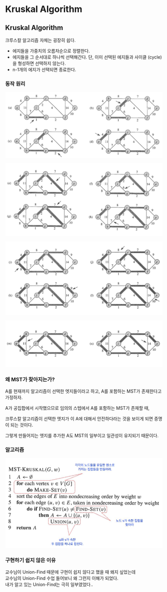 # Kruskal Algorithm

## Kruskal Algorithm

크루스칼 알고리즘 자체는 굉장히 쉽다.

* 에지들을 가중치의 오름차순으로 정렬한다. 
* 에지들을 그 순서대로 하나씩 선택해간다. 단, 이미 선택된 에지들과 사이클 \(cycle\)을 형성하면 선택하지 않는다. 
* n-1개의 에지가 선택되면 종료한다.

### 동작 원리

![](../../../../../.gitbook/assets/kruskal1.JPG)

![](../../../../../.gitbook/assets/kruskal2.JPG)

![](../../../../../.gitbook/assets/kruskal3.JPG)

![](../../../../../.gitbook/assets/kruskal4.JPG)

### 왜 MST가 찾아지는가?

A를 현재까지 알고리즘이 선택한 엣지들이라고 하고, A를 포함하는 MST가 존재한다고 가정하자.

A가 공집합에서 시작했으므로 임의의 스텝에서 A를 포함하는 MST가 존재할 때, 

크루스칼 알고리즘이 선택한 엣지가 이 A에 대해서 안전하다라는 것을 보이게 되면 증명이 되는 것이다. 

그렇게 만들어지는 엣지를 추가한 A도 MST의 일부이고 일관성이 유지되기 때문이다.

### 알고리즘

![](../../../../../.gitbook/assets/kruskal_algorithim.JPG)

### 구현하기 쉽지 않은 이유

교수님이 Union-Find 때문에 구현이 쉽지 않다고 했을 때 왜지 싶었는데   
교수님의 Union-Find 수업 들어보니 왜 그런지 이해가 되었다.   
내가 알고 있는 Union-Find는 극히 일부였었다..

